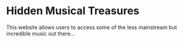# Hidden Musical Treasures

This website allows users to access some of the less mainstream but incredible music out there...
